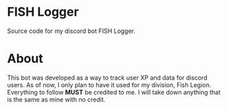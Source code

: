 # FISH Logger
Source code for my discord bot FISH Logger.

# About
This bot was developed as a way to track user XP and data for discord users.
As of now, I only plan to have it used for my division, Fish Legion.
Everything to follow **MUST** be credited to me. I will take down anything that is the same as mine with no credit.
